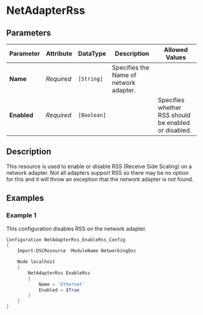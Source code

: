 # NetAdapterRss

## Parameters

| Parameter   | Attribute  | DataType    | Description                            | Allowed Values                                       |
| ----------- | ---------- | ----------- | -------------------------------------- | ---------------------------------------------------- |
| **Name**    | *Required* | `[String]`  | Specifies the Name of network adapter. |                                                      |
| **Enabled** | *Required* | `[Boolean]` |                                        | Specifies whether RSS should be enabled or disabled. |  |

## Description

This resource is used to enable or disable RSS (Receive Side Scaling) on a network adapter.
Not all adapters support RSS so there may be no option for this and it will throw an exception that the network adapter is not found.


## Examples

### Example 1

This configuration disables RSS on the network adapter.

```powershell
Configuration NetAdapterRss_EnableRss_Config
{
    Import-DSCResource -ModuleName NetworkingDsc

    Node localhost
    {
        NetAdapterRss EnableRss
        {
            Name = 'Ethernet'
            Enabled = $True
        }
    }
}
```


